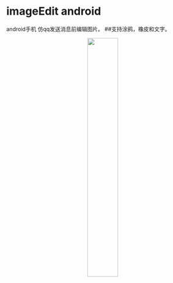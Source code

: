 # imageEdit android
android手机 仿qq发送消息前编辑图片。
##支持涂鸦，橡皮和文字。

<center>
<img src="https://github.com/wicloud/imageEdit/blob/master/res/assets/sample.png" width="40%" height="40%" />
</center>
